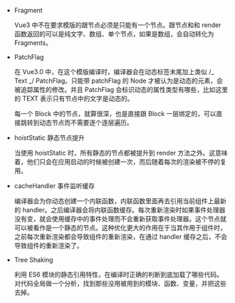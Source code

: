 - Fragment

    Vue3 中不在要求模版的跟节点必须是只能有一个节点。跟节点和和 render 函数返回的可以是纯文字、数组、单个节点，如果是数组，会自动转化为 Fragments。

- PatchFlag

    在 Vue3.0 中，在这个模版编译时，编译器会在动态标签末尾加上类似 /_ Text _/ PatchFlag。只能带 patchFlag 的 Node 才被认为是动态的元素，会被追踪属性的修改。并且 PatchFlag 会标识动态的属性类型有哪些，比如这里 的 TEXT 表示只有节点中的文字是动态的。

    每一个 Block 中的节点，就算很深，也是直接跟 Block 一层绑定的，可以直接跳转到动态节点而不需要逐个逐层遍历。

- hoistStatic 静态节点提升

    当使用 hoistStatic 时，所有静态的节点都被提升到 render 方法之外。这意味着，他们只会在应用启动的时候被创建一次，而后随着每次的渲染被不停的复用。

- cacheHandler 事件监听缓存

    编译器会为你动态创建一个内联函数，内联函数里面再去引用当前组件上最新的 handler。之后编译器会将内联函数缓存。每次重新渲染时如果事件处理器没有变，就会使用缓存中的事件处理而不会重新获取事件处理器。这个节点就可以被看作是一个静态的节点。这种优化更大的作用在于当其作用于组件时，之前每次重新渲染都会导致组件的重新渲染，在通过 handler 缓存之后，不会导致组件的重新渲染了。

- Tree Shaking

    利用 ES6 模块的静态引用特性，在编译时正确的判断到底加载了哪些代码。对代码全局做一个分析，找到那些没用被用到的模块、函数、变量，并把这些去掉。